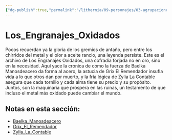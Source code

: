 ```yaml
---
{"dg-publish":true,"permalink":"/lithernia/09-personajes/03-agrupaciones/los-engranajes-oxidados/home/"}
---
```


# Los_Engranajes_Oxidados

Pocos recuerdan ya la gloria de los gremios de antaño, pero entre los chirridos del metal y el olor a aceite rancio, una leyenda persiste. Este es el archivo de Los Engranajes Oxidados, una cofradía forjada no en oro, sino en la necesidad. Aquí yace la crónica de cómo la fuerza de Baelka Manosdeacero da forma al acero, la astucia de Grix El Remendador insufla vida a lo que otros dan por muerto, y la fría lógica de Zylia La Contable asegura que cada tornillo y cada alma tiene su precio y su propósito. Juntos, son la maquinaria que prospera en las ruinas, un testamento de que incluso el metal más oxidado puede cambiar el mundo.

## Notas en esta sección:
- [Baelka_Manosdeacero](./Baelka_Manosdeacero.md)
- [Grix_El_Remendador](./Grix_El_Remendador.md)
- [Zylia_La_Contable](./Zylia_La_Contable.md)

